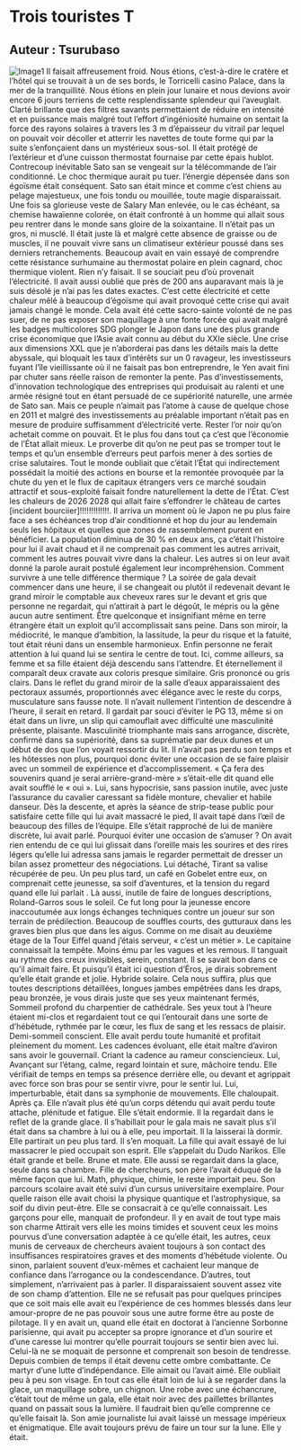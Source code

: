 # Trois touristes T
## Auteur : Tsurubaso

![Image1](/images/800400.png)
Il faisait affreusement froid. Nous étions, c’est-à-dire le cratère et l’hôtel qui se trouvait à un de ses bords, le Torricelli casino Palace, dans la mer de la tranquillité. Nous étions en plein jour lunaire et nous devions avoir encore 6 jours terriens de cette resplendissante splendeur qui l’aveuglait. Clarté brillante que des filtres savants permettaient de réduire en intensité et en puissance mais malgré tout l’effort d’ingéniosité humaine on sentait la force des rayons solaires à travers les 3 m d’épaisseur du vitrail par lequel on pouvait voir décoller et atterrir les navettes de toute forme qui par la suite s’enfonçaient dans un mystérieux sous-sol. Il était protégé de l’extérieur et d’une cuisson thermostat fournaise par cette épais hublot. Contrecoup inévitable Sato san se vengeait sur la télécommande de l’air conditionné. Le choc thermique aurait pu tuer. I’énergie dépensée dans son égoïsme était conséquent. Sato san était mince et comme c’est chiens au pelage majestueux, une fois tondu ou mouillée, toute magie disparaissait. 
 Une fois sa glorieuse veste de Salary Man enlevée, ou le cas échéant, sa chemise hawaïenne colorée, on était confronté à un homme qui allait sous peu rentrer dans le monde sans gloire de la soixantaine. Il n’était pas un gros, ni musclé. Il était juste là et malgré cette absence de graisse ou de muscles, il ne pouvait vivre sans un climatiseur extérieur poussé dans ses derniers retranchements. Beaucoup avait en vain essayé de comprendre cette résistance surhumaine au thermostat polaire en plein cagnard, choc thermique violent. Rien n’y faisait. Il se souciait peu d’où provenait l’électricité. Il avait aussi oublié que près de 200 ans auparavant mais là je suis désolé je n’ai pas les dates exactes. C’est cette électricité et cette chaleur mêlé à beaucoup d’égoïsme qui avait provoqué cette crise qui avait jamais changé le monde.
Cela avait été cette sacro-sainte volonté de ne pas suer, de ne pas exposer son maquillage à une fonte forcée qui avait malgré les badges multicolores SDG plonger le Japon dans une des plus grande crise économique que l’Asie avait connu au début du XXIe siècle. Une crise aux dimensions XXL que je n’aborderai pas dans les détails mais la dette abyssale, qui bloquait les taux d’intérêts sur un 0 ravageur, les investisseurs fuyant l’île vieillissante où il ne faisait pas bon entreprendre, le Yen avait fini par chuter sans réelle raison de remonter la pente. Pas d’investissements, d’innovation technologique des entreprises qui produisait au ralenti et une armée résigné tout en étant persuadé de ce supériorité naturelle, une armée de Sato san. Mais ce peuple n’aimait pas l’atome à cause de quelque chose en 2011 et malgré des investissements au préalable important n’était pas en mesure de produire suffisamment d’électricité verte. Rester l’or noir qu’on achetait comme on pouvait.
 Et le plus fou dans tout ça c’est que l’économie de l’État allait mieux. Le proverbe dit qu’on ne peut pas se tromper tout le temps et qu’un ensemble d’erreurs peut parfois mener à des sorties de crise salutaires. Tout le monde oubliait que c’était l’État qui indirectement possédait la moitié des actions en bourse et la remontée provoquée par la chute du yen et le flux de capitaux étrangers vers ce marché soudain attractif et sous-exploité faisait fondre naturellement la dette de l’État. C’est les chaleurs de 2026 2028 qui allait faire s’effondrer le château de cartes [incident bourciier]!!!!!!!!!!!!!. Il arriva un moment où le Japon ne pu plus faire face a ses échéances trop d’air conditionné et hop du jour au lendemain seuls les hôpitaux et quelles que zones de rassemblement purent en bénéficier. La population diminua de 30 % en deux ans, ça c’était l’histoire pour lui il avait chaud et il ne comprenait pas comment les autres arrivait, comment les autres pouvait vivre dans la chaleur. Les autres si on leur avait donné la parole aurait postulé également leur incompréhension.
Comment survivre à une telle différence thermique ?
La soirée de gala devait commencer dans une heure, il se changeait ou plutôt il redevenait devant le grand miroir le comptable aux cheveux rares sur le devant et gris que personne ne regardait, qui n’attirait à part le dégoût, le mépris ou la gêne aucun autre sentiment. Être quelconque et insignifiant même en terre étrangère était un exploit qu’il accomplissait sans peine.
Dans son miroir, la médiocrité, le manque d’ambition, la lassitude, la peur du risque et la fatuité, tout était réuni dans un ensemble harmonieux. Enfin personne ne ferait attention à lui quand lui se sentira le centre de tout. Ici, comme ailleurs, sa femme et sa fille étaient déjà descendu sans l’attendre. Et éternellement il comparaît deux cravate aux coloris presque similaire. Gris prononcé ou gris clairs.
Dans le reflet du grand miroir de la salle d’eaux apparaissaient des pectoraux assumés, proportionnés avec élégance avec le reste du corps, musculature sans fausse note. Il n’avait nullement l’intention de descendre à l’heure, il serait en retard. Il gardait par souci d’éviter le PG 13, même si on était dans un livre, un slip qui camouflait avec difficulté une masculinité présente, plaisante. Masculinité triomphante mais sans arrogance, discrète, confirmé dans sa supériorité, dans sa suprématie par deux dunes et un début de dos que l’on voyait ressortir du lit.
Il n’avait pas perdu son temps et les hôtesses non plus, pourquoi donc éviter une occasion de se faire plaisir avec un sommeil de expérience et d’accomplissement. « Ça fera des souvenirs quand je serai arrière-grand-mère » s’était-elle dit quand elle avait soufflé le « oui ».
Lui, sans hypocrisie, sans passion inutile, avec juste l’assurance du cavalier caressant sa fidèle monture, chevalier et habile danseur. 
Dès la descente, et après la séance de strip-tease public pour satisfaire cette fille qui lui avait massacré le pied, Il avait tapé dans l’œil de beaucoup des filles de l’équipe. Elle s’était rapproché de lui de manière discrète, lui avait parlé. Pourquoi éviter une occasion de s’amuser ? On avait rien entendu de ce qui lui glissait dans l’oreille mais les sourires et des rires légers qu’elle lui adressa  sans jamais le regarder permettait de dresser un bilan assez prometteur des négociations. Lui détaché, Tirant sa valise récupérée de peu. Un peu plus tard, un café en Gobelet entre eux, on comprenait cette jeunesse, sa soif d’aventures, et la tension du regard quand elle lui parlait .
Là aussi, inutile de faire de longues descriptions, Roland-Garros sous le soleil. Ce fut long          pour la jeunesse encore inaccoutumée aux longs échanges techniques contre un joueur sur son terrain de prédilection. Beaucoup de souffles courts, des gutturaux dans les graves bien plus que dans les aigus. Comme on me disait au deuxième étage de la Tour Eiffel quand j’étais serveur, « c’est un métier ».
Le capitaine connaissait la tempête. Moins ému par les vagues et les remous. Il tanguait au rythme des creux invisibles, serein, constant. Il se savait bon dans ce qu’il aimait faire. Et puisqu’il était ici question d’Éros, je dirais sobrement qu’elle était grande et jolie. Hybride solaire. Cela nous suffira, plus que toutes descriptions détaillées, longues jambes empêtrées dans les draps, peau bronzée, je vous dirais juste que ses yeux maintenant fermés, Sommeil profond du charpentier de cathédrale. Ses yeux tout à l’heure étaient mi-clos et regardaient tout ce qui l’entourait dans une sorte de d’hébétude, rythmée par le cœur, les flux de sang et les ressacs de plaisir. Demi-sommeil conscient. Elle avait perdu toute humanité et profitait pleinement du moment. Les cadences évoluant, elle était maître d’aviron sans avoir le gouvernail. Criant la cadence au rameur consciencieux. Lui, Avançant sur l’étang, calme, regard lointain et sure, mâchoire tendu. Elle vérifiait de temps en temps sa présence derrière elle, ou devant et agrippait avec force son bras pour se sentir vivre, pour le sentir lui.
Lui, imperturbable, était dans sa symphonie de mouvements. Elle chaloupait. Après ça. Elle n’avait plus été qu’un corps détendu qui avait perdu toute attache, plénitude et fatigue. Elle s’était endormie. Il la regardait dans le reflet de la grande glace. Il s’habillait pour le gala mais ne savait plus s’il était dans sa chambre à lui ou à elle, peu importait. Il la laisserai là dormir. Elle partirait un peu plus tard. Il s’en moquait. La fille qui avait essayé de lui massacrer le pied occupait son esprit.
Elle s’appelait du Dudo Narikos. Elle était grande et belle. Brune et mate. Elle aussi se regardait dans la glace, seule dans sa chambre. Fille de chercheurs, son père l’avait éduqué de la même façon que lui. Math, physique, chimie, le reste importait peu. Son parcours scolaire avait été suivi d’un cursus universitaire exemplaire. Pour quelle raison elle avait choisi la physique quantique et l’astrophysique, sa soif du divin peut-être. Elle se consacrait à ce qu’elle connaissait. Les garçons pour elle, manquait de profondeur. Il y en avait de tout type mais son charme
Attirait vers elle les moins timides et souvent ceux les moins pourvus d’une conversation adaptée à ce qu’elle était, les autres, ceux munis de cerveaux de chercheurs avaient toujours à son contact des insuffisances respiratoires graves et des moments d’hébétude violente. Ou sinon, parlaient souvent d’eux-mêmes et cachaient leur manque de confiance dans l’arrogance ou la condescendance. D’autres, tout simplement, n’arrivaient pas à parler. Il disparaissaient souvent assez vite de son champ d’attention. Elle ne se refusait pas pour quelques principes que ce soit mais elle avait eu l’expérience de ces hommes blessés dans leur amour-propre de ne pas pouvoir sous une autre forme être au poste de pilotage. Il y en avait un, quand elle était en doctorat à l’ancienne Sorbonne parisienne, qui avait pu accepter sa propre ignorance et d’un sourire et d’une caresse lui montrer qu’elle pourrait toujours se sentir bien avec lui. Celui-là ne se moquait de personne et comprenait son besoin de tendresse. Depuis combien de temps il était devenu cette ombre combattante. Ce martyr d’une lutte d’indépendance. Elle aimait ou l’avait aimé. Elle oubliait peu à peu son visage.
En tout cas elle était loin de lui à se regarder dans la glace, un maquillage sobre, un chignon. Une robe avec une échancrure, c’était tout de même un gala, elle était noir avec des paillettes brillantes quand on passait sous la lumière. Il faudrait bien qu’elle comprenne ce qu’elle faisait là. Son amie journaliste lui avait laissé un message impérieux et énigmatique. Elle avait toujours prévu de faire un tour sur la lune. Elle y était.
